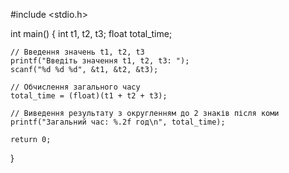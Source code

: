 #include <stdio.h>

int main() {
    int t1, t2, t3;
    float total_time;

    // Введення значень t1, t2, t3
    printf("Введіть значення t1, t2, t3: ");
    scanf("%d %d %d", &t1, &t2, &t3);

    // Обчислення загального часу
    total_time = (float)(t1 + t2 + t3);

    // Виведення результату з округленням до 2 знаків після коми
    printf("Загальний час: %.2f год\n", total_time);

    return 0;
}
